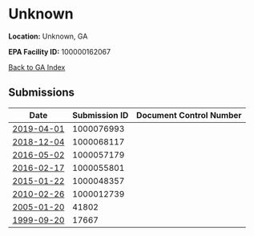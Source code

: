 # Unknown

**Location:** Unknown, GA

**EPA Facility ID:** 100000162067

[Back to GA Index](../../index.md)

## Submissions

| Date | Submission ID | Document Control Number |
|------|--------------|-------------------------|
| [2019-04-01](submissions/1000076993.md) | 1000076993 |  |
| [2018-12-04](submissions/1000068117.md) | 1000068117 |  |
| [2016-05-02](submissions/1000057179.md) | 1000057179 |  |
| [2016-02-17](submissions/1000055801.md) | 1000055801 |  |
| [2015-01-22](submissions/1000048357.md) | 1000048357 |  |
| [2010-02-26](submissions/1000012739.md) | 1000012739 |  |
| [2005-01-20](submissions/41802.md) | 41802 |  |
| [1999-09-20](submissions/17667.md) | 17667 |  |
